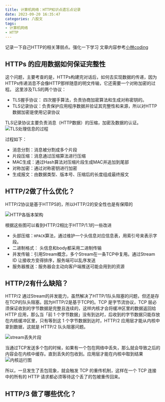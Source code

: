 ```yaml
---
title: 计算机网络：HTTP知识点遗忘点记录
date: 2023-09-20 16:35:47
categories: 八股文
tags: 
- 计算机网络
- HTTP
---
```


记录一下自己HTTP的相关薄弱点。强化一下学习
文章内容参考[小林coding](https://xiaolincoding.com/network/2_http/http_interview.html#https-%E6%98%AF%E5%A6%82%E4%BD%95%E5%BB%BA%E7%AB%8B%E8%BF%9E%E6%8E%A5%E7%9A%84-%E5%85%B6%E9%97%B4%E4%BA%A4%E4%BA%92%E4%BA%86%E4%BB%80%E4%B9%88)

## HTTPs 的应用数据如何保证完整性

这个问题，主要考查的是，HTTPs构建完对话后，如何去实现数据的传递，因为HTTPs传递消息不会像HTTP那样随意的明文传输，它还需要一个对称加密的过程。
这里涉及TLS的两个协议：

- TLS握手协议： 四次握手算法，负责协商加密算法和生成对称密钥的。
- TLS记录协议：负责保护应用程序数据并验证其完整性和来源，所以对HTTP数据加密是使用记录协议

TLS记录协议主要负责消息（HTTP数据）的压缩，加密及数据的认证。
![TLS处理信息的过程](https://cdn.xiaolincoding.com/gh/xiaolincoder/ImageHost/%E8%AE%A1%E7%AE%97%E6%9C%BA%E7%BD%91%E7%BB%9C/HTTP/%E8%AE%B0%E5%BD%95%E5%8D%8F%E8%AE%AE.png)

过程如下：

- 消息分割：消息被分割成多个片段
- 片段压缩：消息通过压缩算法进行压缩
- MAC生成：通过Hash算法对压缩片段生成MAC并追加到尾部
- 对称加密：通过对称密钥进行加密
- 生成报文：由数据类型、版本号、压缩后的长度组成最终报文

## HTTP/2做了什么优化？

HTTP/2协议是基于HTTPS的，所以HTTP/2的安全性也是有保障的

![HTTP各版本架构](https://cdn.xiaolincoding.com/gh/xiaolincoder/ImageHost/%E8%AE%A1%E7%AE%97%E6%9C%BA%E7%BD%91%E7%BB%9C/HTTP/25-HTTP2.png)

根据这些图可以看到HTTP/2相比于HTTP/1.1的一些改进

- 头部压缩：`HPACK`算法，通过维护一个头信息对应信息表，用索引号来表示字段。
- 二进制格式： 头信息和body都采用二进制传输
- 并发传输：引用Stream概念，多个Stream在一条TCP中复用。通过Stream ID 让接收方变得排序，服务端可以乱序发送
- 服务器推送：服务器会主动向客户端推送可能会用到的资源

## HTTP/2有什么缺陷？

HTTP/2 通过Stream的并发能力，虽然解决了HTTP/1队头阻塞的问题，但还是存在TCP的队头阻塞。因为HTTP/2是基于TCP的。TCP 是字节流协议，TCP 层必须保证收到的字节数据是完整且连续的，这样内核才会将缓冲区里的数据返回给 HTTP 应用，那么当「前 1 个字节数据」没有到达时，后收到的字节数据只能存放在内核缓冲区里，只有等到这 1 个字节数据到达时，HTTP/2 应用层才能从内核中拿到数据，这就是 HTTP/2 队头阻塞问题。

![stream丢失片段](https://cdn.xiaolincoding.com/gh/xiaolincoder/network/quic/http2%E9%98%BB%E5%A1%9E.jpeg)

当通过TCP发送多个包的时候，如果有一个包在网络中丢失，那么就会导致之后的内容会在内核中缓存。直到丢失的包收到。应用层才能在内核中取到结果
![内核运行图](https://cdn.xiaolincoding.com/gh/xiaolincoder/ImageHost4@main/%E7%BD%91%E7%BB%9C/http3/tcp%E9%98%9F%E5%A4%B4%E9%98%BB%E5%A1%9E.gif)

所以，一旦发生了丢包现象，就会触发 TCP 的重传机制，这样在一个 TCP 连接中的所有的 HTTP 请求都必须等待这个丢了的包被重传回来。

## HTTP/3 做了哪些优化？
